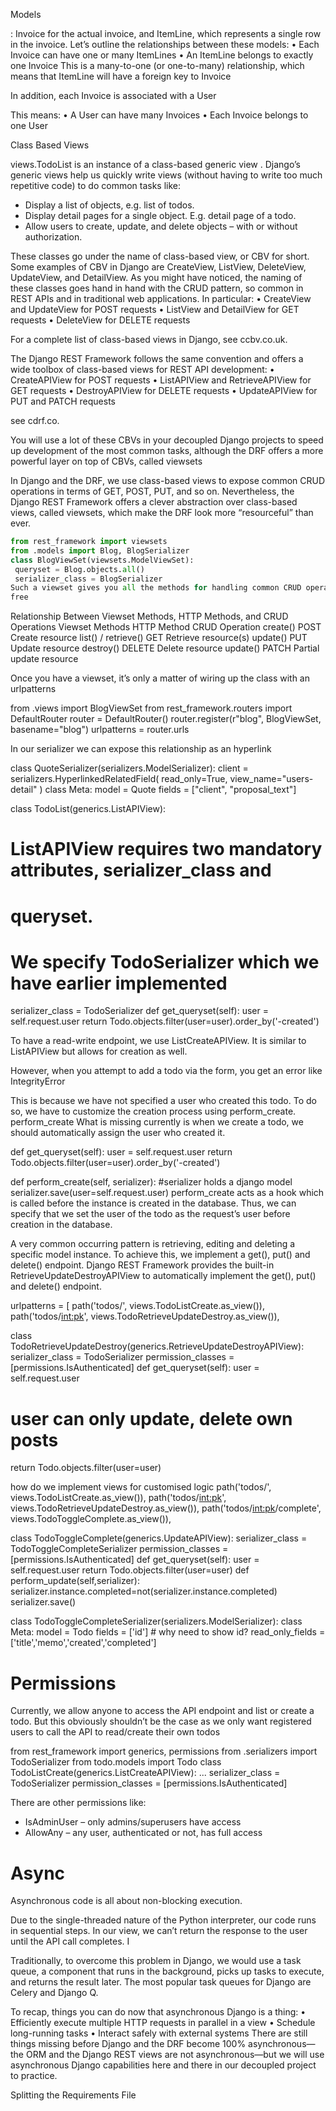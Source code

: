 Models

: Invoice for the actual invoice, and 
ItemLine, which represents a single row in the invoice. Let’s outline the relationships 
between these models:
• Each Invoice can have one or many ItemLines
• An ItemLine belongs to exactly one Invoice
This is a many-to-one (or one-to-many) relationship, which means that ItemLine
will have a foreign key to Invoice

In addition, each Invoice is associated with 
a User

This means:
• A User can have many Invoices
• Each Invoice belongs to one User



Class Based Views 

views.TodoList is an instance of a class-based generic view
. Django’s generic views help us quickly write views
(without having to write too much repetitive code) to do common tasks like:
- Display a list of objects, e.g. list of todos.
- Display detail pages for a single object. E.g. detail page of a todo.
- Allow users to create, update, and delete objects – with or without authorization.

These classes go under the name of class-based view, or CBV for short. 
Some examples of CBV in Django are CreateView, ListView, DeleteView, UpdateView, 
and DetailView. As you might have noticed, the naming of these classes goes hand 
in hand with the CRUD pattern, so common in REST APIs and in traditional web 
applications. In particular:
• CreateView and UpdateView for POST requests
• ListView and DetailView for GET requests
• DeleteView for DELETE requests

For a complete list of class-based views in Django, see ccbv.co.uk.

The Django REST Framework follows the same convention and offers a wide toolbox 
of class-based views for REST API development:
• CreateAPIView for POST requests
• ListAPIView and RetrieveAPIView for GET requests
• DestroyAPIView for DELETE requests
• UpdateAPIView for PUT and PATCH requests

see cdrf.co.

You will use a lot of these CBVs in your decoupled 
Django projects to speed up development of the most common tasks, although the DRF 
offers a more powerful layer on top of CBVs, called viewsets

In Django and the DRF, we use class-based views to expose common 
CRUD operations in terms of GET, POST, PUT, and so on. Nevertheless, the Django REST 
Framework offers a clever abstraction over class-based views, called viewsets, which 
make the DRF look more “resourceful” than ever.

```py
from rest_framework import viewsets
from .models import Blog, BlogSerializer
class BlogViewSet(viewsets.ModelViewSet):
 queryset = Blog.objects.all()
 serializer_class = BlogSerializer
Such a viewset gives you all the methods for handling common CRUD operations for 
free
```

Relationship Between Viewset Methods, HTTP Methods, and CRUD 
Operations
Viewset Methods HTTP Method CRUD Operation
create() POST Create resource
list() / retrieve() GET Retrieve resource(s)
update() PUT Update resource
destroy() DELETE Delete resource
update() PATCH Partial update resource

Once you have a viewset, it’s only a matter of wiring up the class with an 
urlpatterns

from .views import BlogViewSet
from rest_framework.routers import DefaultRouter
router = DefaultRouter()
router.register(r"blog", BlogViewSet, basename="blog")
urlpatterns = router.urls


In our serializer we can expose this relationship as an hyperlink

class QuoteSerializer(serializers.ModelSerializer):
 client = serializers.HyperlinkedRelatedField(
 read_only=True, view_name="users-detail"
 )
 class Meta:
 model = Quote
 fields = ["client", "proposal_text"]

class TodoList(generics.ListAPIView):
# ListAPIView requires two mandatory attributes, serializer_class and
# queryset.
# We specify TodoSerializer which we have earlier implemented
serializer_class = TodoSerializer
def get_queryset(self):
user = self.request.user
return Todo.objects.filter(user=user).order_by('-created')

To
have a read-write endpoint, we use ListCreateAPIView. It is similar to ListAPIView but allows for creation as well.

However, when you attempt to add a todo via the form, you get an error like IntegrityError

This is because we have not specified a user who created this todo. To do so, we have to customize the creation
process using perform_create.
perform_create
What is missing currently is when we create a todo, we should automatically assign the user who created it.

def get_queryset(self):
user = self.request.user
return Todo.objects.filter(user=user).order_by('-created')


def perform_create(self, serializer):
#serializer holds a django model
serializer.save(user=self.request.user)
perform_create acts as a hook which is called before the instance is created in the database. Thus, we can specify
that we set the user of the todo as the request’s user before creation in the database.

A very common occurring pattern is retrieving,
editing and deleting a specific model instance. To achieve this, we implement a get(), put() and delete() endpoint.
Django REST Framework provides the built-in RetrieveUpdateDestroyAPIView to automatically implement the
get(), put() and delete() endpoint.

urlpatterns = [
path('todos/', views.TodoListCreate.as_view()),
path('todos/<int:pk>', views.TodoRetrieveUpdateDestroy.as_view()),


class TodoRetrieveUpdateDestroy(generics.RetrieveUpdateDestroyAPIView):
serializer_class = TodoSerializer
permission_classes = [permissions.IsAuthenticated]
def get_queryset(self):
user = self.request.user
# user can only update, delete own posts
return Todo.objects.filter(user=user)

how do we implement views for customised logic
path('todos/', views.TodoListCreate.as_view()),
path('todos/<int:pk>', views.TodoRetrieveUpdateDestroy.as_view()),
path('todos/<int:pk>/complete', views.TodoToggleComplete.as_view()),

class TodoToggleComplete(generics.UpdateAPIView):
serializer_class = TodoToggleCompleteSerializer
permission_classes = [permissions.IsAuthenticated]
def get_queryset(self):
user = self.request.user
return Todo.objects.filter(user=user)
def perform_update(self,serializer):
serializer.instance.completed=not(serializer.instance.completed)
serializer.save()

class TodoToggleCompleteSerializer(serializers.ModelSerializer):
class Meta:
model = Todo
fields = ['id'] # why need to show id?
read_only_fields = ['title','memo','created','completed']














# Permissions

Currently, we allow anyone to access the API endpoint and list or create a todo. But this obviously shouldn’t be the
case as we only want registered users to call the API to read/create their own todos

from rest_framework import generics, permissions
from .serializers import TodoSerializer
from todo.models import Todo
class TodoListCreate(generics.ListCreateAPIView):
...
serializer_class = TodoSerializer
permission_classes = [permissions.IsAuthenticated]

There are other permissions like:
- IsAdminUser – only admins/superusers have access
- AllowAny – any user, authenticated or not, has full access



















 # Async

 Asynchronous code is all about non-blocking execution.

 Due to the single-threaded nature of the Python 
interpreter, our code runs in sequential steps. In our view, we can’t return the response 
to the user until the API call completes. I

Traditionally, to overcome this problem in Django, we would use a task 
queue, a component that runs in the background, picks up tasks to execute, and returns 
the result later. The most popular task queues for Django are Celery and Django 
Q.

  To recap, things you can do now that asynchronous Django is a thing:
• Efficiently execute multiple HTTP requests in parallel in a view
• Schedule long-running tasks
• Interact safely with external systems
There are still things missing before Django and the DRF become 100% 
asynchronous—the ORM and the Django REST views are not asynchronous—but we will 
use asynchronous Django capabilities here and there in our decoupled project to practice.

Splitting the Requirements File